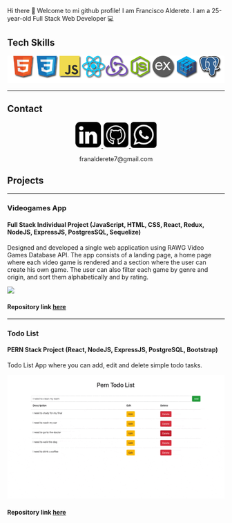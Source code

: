 Hi there 👋
Welcome to mi github profile! I am Francisco Alderete. I am a 25-year-old Full Stack Web Developer 💻

## Tech Skills

<p align="center">
<img src="https://github.com/lautarort/lautarort/blob/main/img/logos.png"/>
</p>

---
## Contact 

<p align="center">
    <a href="https://www.linkedin.com/in/franciscoalderete/">
      <img src='https://github.com/lautarort/lautarort/blob/main/img/linkedIn_PNG22.png' alt='linkedin' height='60'>
    </a>
      <a href="https://github.com/franalderete7">
      <img src='https://github.com/lautarort/lautarort/blob/main/img/github-154-675675.png' alt='github' height='60'>
    </a>
    <a href="https://api.whatsapp.com/send?phone=5493875525123">
      <img src='https://github.com/lautarort/lautarort/blob/main/img/black-and-white-whatsapp-logo-png-clip-art.png' alt='whatsapp' height='60'>
    </a>
   <p align="center"> franalderete7@gmail.com </p>
</p>

## Projects 

---
### Videogames App
#### Full Stack Individual Project (JavaScript, HTML, CSS, React, Redux, NodeJS, ExpressJS, PostgresSQL, Sequelize) 

Designed and developed a single web application using RAWG Video Games Database API.
The app consists of a landing page, a home page where each video game is rendered and a section where the user can create his own game.
The user can also filter each game by genre and origin, and sort them alphabetically and by rating.


[<img src="https://github.com/franalderete7/franalderete7/blob/main/img/videogames.gif"/>](https://github.com/franalderete7/Videogames) 

#### Repository link [here](https://github.com/franalderete7/Videogames)

---
 
### Todo List
#### PERN Stack Project (React, NodeJS, ExpressJS, PostgreSQL, Bootstrap) 

Todo List App where you can add, edit and delete simple todo tasks.

[<img src="https://github.com/franalderete7/franalderete7/blob/main/img/todo.gif"/>](https://github.com/franalderete7/PERN-TODO) 

#### Repository link [here](https://github.com/franalderete7/PERN-TODO) 
